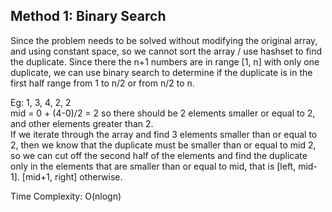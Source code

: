 ## Method 1: Binary Search

Since the problem needs to be solved without modifying the original array, and using constant space, so we cannot sort the array / use hashset to find the duplicate. Since there the n+1 numbers are in range [1, n] with only one duplicate, we can use binary search to determine if the duplicate is in the first
half range from 1 to n/2 or from n/2 to n.

Eg: 1, 3, 4, 2, 2</br>
mid = 0 + (4-0)/2 = 2 so there should be 2 elements smaller or equal to 2, and other elements greater than 2. </br>
If we iterate through the array and find 3 elements smaller than or equal to 2, then we know that the duplicate must be smaller than or equal to mid 2, so we can cut off the second half of the elements and find the duplicate only in the elements that are smaller than or equal to mid, that is [left, mid-1]. [mid+1, right] otherwise.

Time Complexity: O(nlogn)

